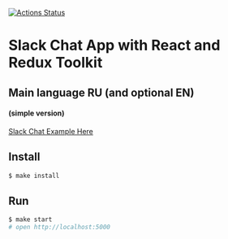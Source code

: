 [![Actions Status](https://github.com/Foppp/frontend-project-lvl4/workflows/hexlet-check/badge.svg)](https://github.com/Foppp/frontend-project-lvl4/actions)

# Slack Chat App with React and Redux Toolkit 

## Main language RU (and optional EN)
#### (simple version)


[Slack Chat Example Here](https://slack-chat-hexlet.herokuapp.com/)

## Install

```sh
$ make install
```

## Run

```sh
$ make start
# open http://localhost:5000
```
